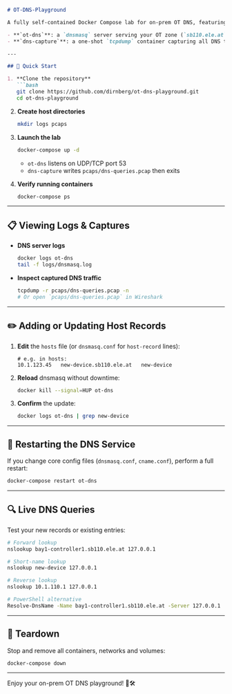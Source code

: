 ````markdown
# OT-DNS-Playground

A fully self-contained Docker Compose lab for on-prem OT DNS, featuring:

- **`ot-dns`**: a `dnsmasq` server serving your OT zone (`sb110.ele.at`)
- **`dns-capture`**: a one-shot `tcpdump` container capturing all DNS traffic into a PCAP

---

## 🚀 Quick Start

1. **Clone the repository**  
   ```bash
   git clone https://github.com/dirnberg/ot-dns-playground.git
   cd ot-dns-playground
````

2. **Create host directories**

   ```bash
   mkdir logs pcaps
   ```

3. **Launch the lab**

   ```bash
   docker-compose up -d
   ```

   * `ot-dns` listens on UDP/TCP port 53
   * `dns-capture` writes `pcaps/dns-queries.pcap` then exits

4. **Verify running containers**

   ```bash
   docker-compose ps
   ```

---

## 📋 Viewing Logs & Captures

* **DNS server logs**

  ```bash
  docker logs ot-dns
  tail -f logs/dnsmasq.log
  ```

* **Inspect captured DNS traffic**

  ```bash
  tcpdump -r pcaps/dns-queries.pcap -n
  # Or open `pcaps/dns-queries.pcap` in Wireshark
  ```

---

## ✏️ Adding or Updating Host Records

1. **Edit** the `hosts` file (or `dnsmasq.conf` for `host-record` lines):

   ```text
   # e.g. in hosts:
   10.1.123.45   new-device.sb110.ele.at   new-device
   ```

2. **Reload** dnsmasq without downtime:

   ```bash
   docker kill --signal=HUP ot-dns
   ```

3. **Confirm** the update:

   ```bash
   docker logs ot-dns | grep new-device
   ```

---

## 🔄 Restarting the DNS Service

If you change core config files (`dnsmasq.conf`, `cname.conf`), perform a full restart:

```bash
docker-compose restart ot-dns
```

---

## 🔍 Live DNS Queries

Test your new records or existing entries:

```bash
# Forward lookup
nslookup bay1-controller1.sb110.ele.at 127.0.0.1

# Short-name lookup
nslookup new-device 127.0.0.1

# Reverse lookup
nslookup 10.1.110.1 127.0.0.1

# PowerShell alternative
Resolve-DnsName -Name bay1-controller1.sb110.ele.at -Server 127.0.0.1
```

---

## 🛑 Teardown

Stop and remove all containers, networks and volumes:

```bash
docker-compose down
```

---

Enjoy your on-prem OT DNS playground! 🚧🛠️

```
```
